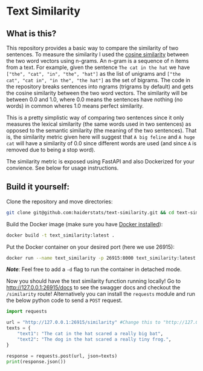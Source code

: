 # Text Similarity


## What is this?

This repository provides a basic way to compare the similarity of two sentences. To measure the similarity I used the [cosine similarity](https://en.wikipedia.org/wiki/Cosine_similarity) between the two word vectors using n-grams. An n-gram is a sequence of n items from a text. For example, given the sentence `The cat in the hat` we have `["the", "cat", "in", "the", "hat"]` as the list of unigrams and `["the cat", "cat in", "in the", "the hat"]` as the set of bigrams. The code in the repository breaks sentences into ngrams (trigrams by default) and gets the cosine similarity between the two word vectors. The similarity will be between 0.0 and 1.0, where 0.0 means the sentences have nothing (no words) in common wheres 1.0 means perfect similarity.

This is a pretty simplistic way of comparing two sentences since it only measures the lexical similarity (the same words used in two sentences) as opposed to the semantic similarity (the meaning of the two sentences). That is, the similarity metric given here will suggest that `A big feline` and `A huge cat` will have a similarity of 0.0 since different words are used (and since `A` is removed due to being a stop word). 

The similarity metric is exposed using FastAPI and also Dockerized for your convience. See below for usage instructions.

## Build it yourself:

Clone the repository and move directories:  
```bash
git clone git@github.com:haiderstats/text-similarity.git && cd text-similarity
```

Build the Docker image (make sure you have [Docker installed](https://www.docker.com/)): 

```bash
docker build -t text_similarity:latest .
```

Put the Docker container on your desired port (here we use 26915):

```bash
docker run --name text_similarity -p 26915:8000 text_similarity:latest
```
**_Note_**: Feel free to add a `-d` flag to run the container in detached mode.


Now you should have the text similarity function running locally! Go to http://127.0.0.1:26915/docs to see the swagger docs and checkout the `/similarity` route! Alternatively you can install the `requests` module and run the below python code to send a `POST` request.

```python
import requests

url = "http://127.0.0.1:26915/similarity" #Change this to "http://127.0.0.1:26915/similarity?ngram_limit=1" for the unigram similarity! 
texts = {
    "text1": "The cat in the hat scared a really big bat",
    "text2": "The dog in the hat scared a really tiny frog.",
}

response = requests.post(url, json=texts)
print(response.json())
```

